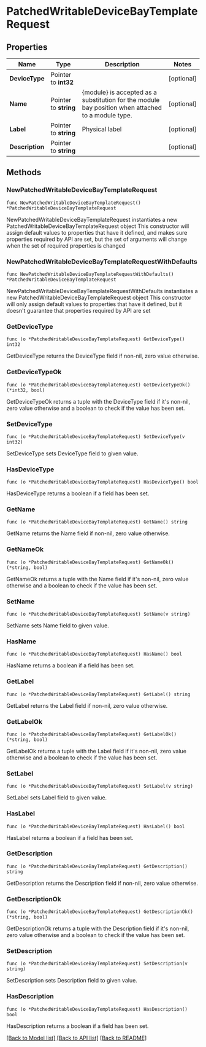 # PatchedWritableDeviceBayTemplateRequest

## Properties

Name | Type | Description | Notes
------------ | ------------- | ------------- | -------------
**DeviceType** | Pointer to **int32** |  | [optional] 
**Name** | Pointer to **string** |          {module} is accepted as a substitution for the module bay position when attached to a module type.          | [optional] 
**Label** | Pointer to **string** | Physical label | [optional] 
**Description** | Pointer to **string** |  | [optional] 

## Methods

### NewPatchedWritableDeviceBayTemplateRequest

`func NewPatchedWritableDeviceBayTemplateRequest() *PatchedWritableDeviceBayTemplateRequest`

NewPatchedWritableDeviceBayTemplateRequest instantiates a new PatchedWritableDeviceBayTemplateRequest object
This constructor will assign default values to properties that have it defined,
and makes sure properties required by API are set, but the set of arguments
will change when the set of required properties is changed

### NewPatchedWritableDeviceBayTemplateRequestWithDefaults

`func NewPatchedWritableDeviceBayTemplateRequestWithDefaults() *PatchedWritableDeviceBayTemplateRequest`

NewPatchedWritableDeviceBayTemplateRequestWithDefaults instantiates a new PatchedWritableDeviceBayTemplateRequest object
This constructor will only assign default values to properties that have it defined,
but it doesn't guarantee that properties required by API are set

### GetDeviceType

`func (o *PatchedWritableDeviceBayTemplateRequest) GetDeviceType() int32`

GetDeviceType returns the DeviceType field if non-nil, zero value otherwise.

### GetDeviceTypeOk

`func (o *PatchedWritableDeviceBayTemplateRequest) GetDeviceTypeOk() (*int32, bool)`

GetDeviceTypeOk returns a tuple with the DeviceType field if it's non-nil, zero value otherwise
and a boolean to check if the value has been set.

### SetDeviceType

`func (o *PatchedWritableDeviceBayTemplateRequest) SetDeviceType(v int32)`

SetDeviceType sets DeviceType field to given value.

### HasDeviceType

`func (o *PatchedWritableDeviceBayTemplateRequest) HasDeviceType() bool`

HasDeviceType returns a boolean if a field has been set.

### GetName

`func (o *PatchedWritableDeviceBayTemplateRequest) GetName() string`

GetName returns the Name field if non-nil, zero value otherwise.

### GetNameOk

`func (o *PatchedWritableDeviceBayTemplateRequest) GetNameOk() (*string, bool)`

GetNameOk returns a tuple with the Name field if it's non-nil, zero value otherwise
and a boolean to check if the value has been set.

### SetName

`func (o *PatchedWritableDeviceBayTemplateRequest) SetName(v string)`

SetName sets Name field to given value.

### HasName

`func (o *PatchedWritableDeviceBayTemplateRequest) HasName() bool`

HasName returns a boolean if a field has been set.

### GetLabel

`func (o *PatchedWritableDeviceBayTemplateRequest) GetLabel() string`

GetLabel returns the Label field if non-nil, zero value otherwise.

### GetLabelOk

`func (o *PatchedWritableDeviceBayTemplateRequest) GetLabelOk() (*string, bool)`

GetLabelOk returns a tuple with the Label field if it's non-nil, zero value otherwise
and a boolean to check if the value has been set.

### SetLabel

`func (o *PatchedWritableDeviceBayTemplateRequest) SetLabel(v string)`

SetLabel sets Label field to given value.

### HasLabel

`func (o *PatchedWritableDeviceBayTemplateRequest) HasLabel() bool`

HasLabel returns a boolean if a field has been set.

### GetDescription

`func (o *PatchedWritableDeviceBayTemplateRequest) GetDescription() string`

GetDescription returns the Description field if non-nil, zero value otherwise.

### GetDescriptionOk

`func (o *PatchedWritableDeviceBayTemplateRequest) GetDescriptionOk() (*string, bool)`

GetDescriptionOk returns a tuple with the Description field if it's non-nil, zero value otherwise
and a boolean to check if the value has been set.

### SetDescription

`func (o *PatchedWritableDeviceBayTemplateRequest) SetDescription(v string)`

SetDescription sets Description field to given value.

### HasDescription

`func (o *PatchedWritableDeviceBayTemplateRequest) HasDescription() bool`

HasDescription returns a boolean if a field has been set.


[[Back to Model list]](../README.md#documentation-for-models) [[Back to API list]](../README.md#documentation-for-api-endpoints) [[Back to README]](../README.md)


